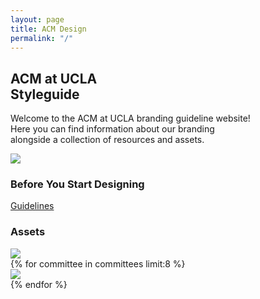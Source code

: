 ```yaml
---
layout: page
title: ACM Design
permalink: "/"
---
```


<section>
    <div class="landing-text left">
        <h2>
            ACM at UCLA<br>
            Styleguide
        </h2>
        <p>
            Welcome to the ACM at UCLA branding guideline website!<br>
            Here you can find information about our branding<br>
            alongside a collection of resources and assets.
        </p>
    </div>
    <img class="right" src="{{ site.baseurl }}/assets/partials/landing-page-graphic.svg">
</section>
<section>
    <h3>Before You Start Designing</h3>
    <div class="landing-page-links col-4">
        <a href="{{ site.baseurl }}/guidelines"><p id="guidelines">Guidelines</p></a>
    </div>
    <h3>Assets</h3>
    <div class="landing-page-links col-4">
        <a href="{{ site.baseurl }}/committees/acm"><img id="acm" src="{{ site.baseurl }}/assets/logos/acm-logo-wordmark.png"></a>
    </div>
    {% for committee in committees limit:8 %}<div class="landing-page-links col-4"><a href="{{ site.baseurl }}/committees/{{ committee.filename }}"><img src="{{ site.baseurl }}/assets/logos/{{ committee.filename }}-logo-wordmark-dark-gradient.png"></a></div>{% endfor %}
    </div>
<section>
